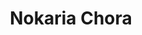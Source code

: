 ---
title: "Nokaria Chora"
title_bn: "নোকারিয়া ছড়া"
description: "It started flowing from Khasia Pahar of India and entered into Bangladesh through Muradpur Border of Sunamganj and fall into Surma at the west of Ballavpur."
---
